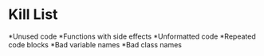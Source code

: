 Kill List
=========
*Unused code
*Functions with side effects
*Unformatted code
*Repeated code blocks
*Bad variable names
*Bad class names